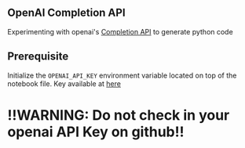 ## OpenAI Completion API
Experimenting with openai's [Completion API](https://platform.openai.com/docs/api-reference/completions) to generate python code 

## Prerequisite
Initialize the `OPENAI_API_KEY` environment variable located on top of the notebook file. Key available at [here](https://platform.openai.com/account/api-keys)

# !!WARNING: Do not check in your openai API Key on github!!